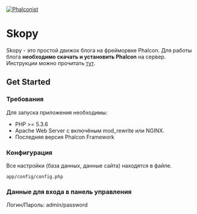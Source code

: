 [![Phalconist](http://phalconist.com/yuriygr/skopy/default.svg)](http://phalconist.com/yuriygr/skopy)

Skopy
==========
Skopy - это простой движок блога на фрейморвке Phalcon.
Для работы блога **необходимо скачать и установить Phalcon** на сервер. Инструкции можно прочитать [тут](http://phalconphp.com/en/download).

Get Started
-----------

### Требования

Для запуска приложения необходимы:

* PHP >= 5.3.6
* Apache Web Server с включёным mod_rewrite или NGINX.
* Последняя версия Phalcon Framework

### Конфигурация

Все настройки (база данных, данные сайта) находятся в файле.

    app/config/config.php

### Данные для входа в панель управления

Логин/Пароль:  admin/password
